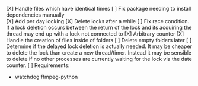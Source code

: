 [X] Handle files which have identical times
[ ] Fix package needing to install dependencies manually  
[X] Add per day locking
[X] Delete locks after a while
[ ] Fix race condition. If a lock deletion occurs between the return of the lock and its acquiring the thread may end up with a lock not connected to
[X] Arbitrary counter
[X] Handle the creation of files inside of folders
[ ] Delete empty folders later
[ ] Determine if the delayed lock deletion is actually needed. It may be cheaper to delete the lock than create a new thread/timer. Instead it may be sensible to delete if no other processes are currently waiting for the lock via the date counter.
[ ] Requirements:
- watchdog ffmpeg-python